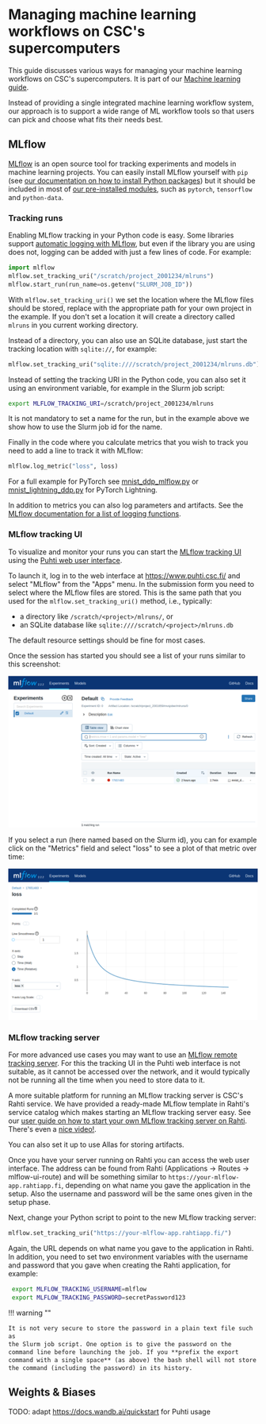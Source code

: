 # Managing machine learning workflows on CSC's supercomputers

This guide discusses various ways for managing your machine learning
workflows on CSC's supercomputers. It is part of our [Machine learning
guide](ml-guide.md).

Instead of providing a single integrated machine learning workflow
system, our approach is to support a wide range of ML workflow tools
so that users can pick and choose what fits their needs best.

## MLflow

[MLflow][MLflow] is an open source tool for tracking experiments and
models in machine learning projects. You can easily install MLflow
yourself with `pip` (see [our documentation on how to install Python
packages][own-install]) but it should be included in most of [our
pre-installed modules][ml-apps], such as `pytorch`, `tensorflow` and
`python-data`.

### Tracking runs

Enabling MLflow tracking in your Python code is easy. Some libraries
support [automatic logging with MLflow][autolog], but even if the
library you are using does not, logging can be added with just a few
lines of code. For example:

```python
import mlflow
mlflow.set_tracking_uri("/scratch/project_2001234/mlruns")
mlflow.start_run(run_name=os.getenv("SLURM_JOB_ID"))
```

With `mlflow.set_tracking_uri()` we set the location where the MLflow
files should be stored, replace with the appropriate path for your own
project in the example. If you don't set a location it will create a
directory called `mlruns` in you current working directory.

Instead of a directory, you can also use an SQLite database, just
start the tracking location with `sqlite://`, for example:

```python
mlflow.set_tracking_uri("sqlite:////scratch/project_2001234/mlruns.db")
```

Instead of setting the tracking URI in the Python code, you can also
set it using an environment variable, for example in the Slurm job
script:

```bash
export MLFLOW_TRACKING_URI=/scratch/project_2001234/mlruns
```

It is not mandatory to set a name for the run, but in the example
above we show how to use the Slurm job id for the name.

Finally in the code where you calculate metrics that you wish to track
you need to add a line to track it with MLflow:

```python
mlflow.log_metric("loss", loss)
```

For a full example for PyTorch see [mnist_ddp_mlflow.py][pytorch-ex]
or [mnist_lightning_ddp.py](lightning-ex) for PyTorch Lightning.

In addition to metrics you can also log parameters and artifacts. See
the [MLflow documentation for a list of logging functions][log-func].

### MLflow tracking UI

To visualize and monitor your runs you can start the [MLflow tracking
UI][mlflow-app] using the [Puhti web user interface][webui].

To launch it, log in to the web interface at
<https://www.puhti.csc.fi/> and select "MLflow" from the "Apps"
menu. In the submission form you need to select where the MLflow files
are stored. This is the same path that you used for the
`mlflow.set_tracking_uri()` method, i.e., typically:

- a directory like `/scratch/<project>/mlruns/`, or
- an SQLite database like `sqlite:////scratch/<project>/mlruns.db`

The default resource settings should be fine for most cases.

Once the session has started you should see a list of your runs similar to this screenshot:

![MLflow front page with list of runs](../../img/mlflow-front.png)

If you select a run (here named based on the Slurm id), you can for
example click on the "Metrics" field and select "loss" to see a plot
of that metric over time:

![MLflow plot showing the loss metric over time](../../img/mlflow-metrics.png)


### MLflow tracking server

For more advanced use cases you may want to use an [MLflow remote
tracking server][tracking-server]. For this the tracking UI in the
Puhti web interface is not suitable, as it cannot be accessed over the
network, and it would typically not be running all the time when you
need to store data to it.

A more suitable platform for running an MLflow tracking server is
CSC's Rahti service.  We have provided a ready-made MLflow template in
Rahti's service catalog which makes starting an MLflow tracking server
easy. See our [user guide on how to start your own MLflow tracking
server on Rahti][mlflow-rahti]. There's even a [nice
video!](https://video.csc.fi/media/t/0_2frjyzz9).

You can also set it up to use Allas for storing artifacts.

Once you have your server running on Rahti you can access the web user
interface. The address can be found from Rahti (Applications → Routes
→ mlflow-ui-route) and will be something similar to
`https://your-mlflow-app.rahtiapp.fi`, depending on what name you gave
the application in the setup. Also the username and password will be
the same ones given in the setup phase.

Next, change your Python script to point to the new MLflow tracking
server:

```python
mlflow.set_tracking_uri("https://your-mlflow-app.rahtiapp.fi/")
```

Again, the URL depends on what name you gave to the application in
Rahti. In addition, you need to set two environment variables with the
username and password that you gave when creating the Rahti
application, for example:

```bash
 export MLFLOW_TRACKING_USERNAME=mlflow
 export MLFLOW_TRACKING_PASSWORD=secretPassword123
```

!!! warning ""

    It is not very secure to store the password in a plain text file such as
    the Slurm job script. One option is to give the password on the
    command line before launching the job. If you **prefix the export
    command with a single space** (as above) the bash shell will not store
    the command (including the password) in its history.



## Weights & Biases

TODO: adapt https://docs.wandb.ai/quickstart for Puhti usage




[MLflow]: https://www.mlflow.org/
[ml-apps]: ../../apps/by_discipline.md#data-analytics-and-machine-learning
[own-install]: ../../apps/python.md#installing-python-packages-to-existing-modules
[autolog]: https://www.mlflow.org/docs/latest/tracking.html#automatic-logging
[pytorch-ex]: https://github.com/CSCfi/pytorch-ddp-examples/blob/master/mnist_ddp_mlflow.py
[lightning-ex]: https://github.com/CSCfi/pytorch-ddp-examples/blob/master/mnist_lightning_ddp.py
[mlflow-app]: ../../computing/webinterface/mlflow.md
[webui]: ../../computing/webinterface/index.md
[log-func]: https://www.mlflow.org/docs/latest/tracking.html#logging-data-to-runs
[tracking-server]: https://www.mlflow.org/docs/latest/tracking.html#mlflow-tracking-servers
[mlflow-rahti]: https://github.com/CSCfi/mlflow-openshift/blob/master/docs/USER_GUIDE.md
